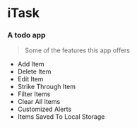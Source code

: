 # iTask

### A todo app

> Some of the features this app offers

- Add Item
- Delete Item
- Edit Item
- Strike Through Item
- Filter Items
- Clear All Items
- Customized Alerts
- Items Saved To Local Storage
